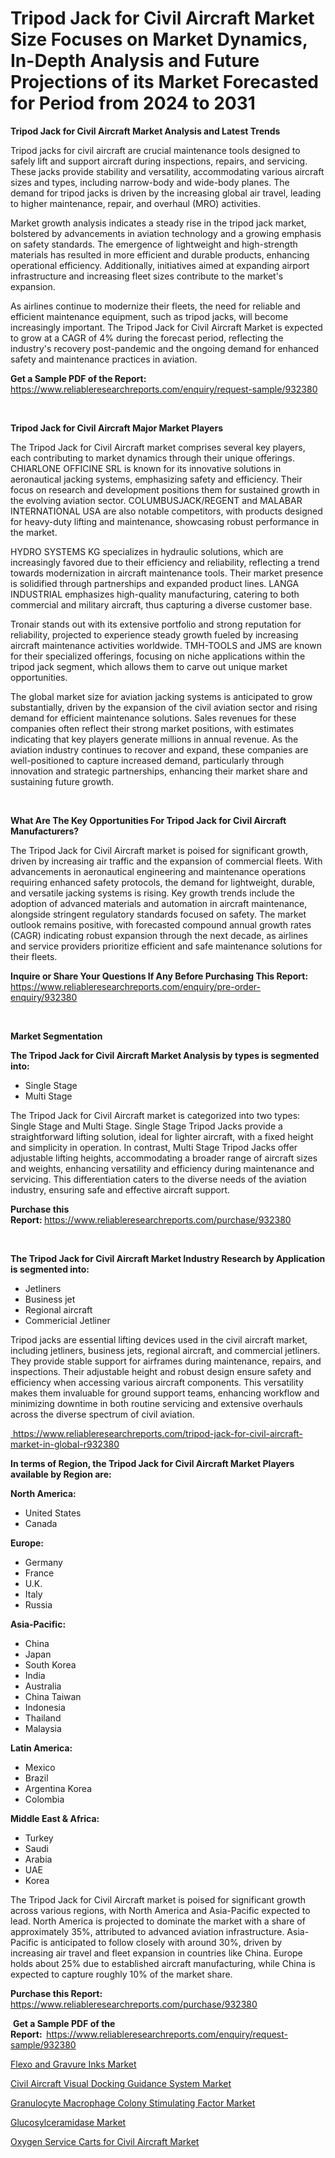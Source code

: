 <p><h1>Tripod Jack for Civil Aircraft Market Size Focuses on Market Dynamics, In-Depth Analysis and Future Projections of its Market Forecasted for Period from 2024 to 2031</h1></p><p><strong>Tripod Jack for Civil Aircraft Market Analysis and Latest Trends</strong></p>
<p><p>Tripod jacks for civil aircraft are crucial maintenance tools designed to safely lift and support aircraft during inspections, repairs, and servicing. These jacks provide stability and versatility, accommodating various aircraft sizes and types, including narrow-body and wide-body planes. The demand for tripod jacks is driven by the increasing global air travel, leading to higher maintenance, repair, and overhaul (MRO) activities. </p><p>Market growth analysis indicates a steady rise in the tripod jack market, bolstered by advancements in aviation technology and a growing emphasis on safety standards. The emergence of lightweight and high-strength materials has resulted in more efficient and durable products, enhancing operational efficiency. Additionally, initiatives aimed at expanding airport infrastructure and increasing fleet sizes contribute to the market's expansion.</p><p>As airlines continue to modernize their fleets, the need for reliable and efficient maintenance equipment, such as tripod jacks, will become increasingly important. The Tripod Jack for Civil Aircraft Market is expected to grow at a CAGR of 4% during the forecast period, reflecting the industry's recovery post-pandemic and the ongoing demand for enhanced safety and maintenance practices in aviation.</p></p>
<p><strong>Get a Sample PDF of the Report:&nbsp;</strong> <a href="https://www.reliableresearchreports.com/enquiry/request-sample/932380?utm_campaign=120&utm_medium=2&utm_source=Github&utm_content=ia&utm_term=02122024&utm_id=tripod-jack-for-civil-aircraft">https://www.reliableresearchreports.com/enquiry/request-sample/932380</a></p>
<p>&nbsp;</p>
<p><strong>Tripod Jack for Civil Aircraft Major Market Players</strong></p>
<p><p>The Tripod Jack for Civil Aircraft market comprises several key players, each contributing to market dynamics through their unique offerings. CHIARLONE OFFICINE SRL is known for its innovative solutions in aeronautical jacking systems, emphasizing safety and efficiency. Their focus on research and development positions them for sustained growth in the evolving aviation sector. COLUMBUSJACK/REGENT and MALABAR INTERNATIONAL USA are also notable competitors, with products designed for heavy-duty lifting and maintenance, showcasing robust performance in the market.</p><p>HYDRO SYSTEMS KG specializes in hydraulic solutions, which are increasingly favored due to their efficiency and reliability, reflecting a trend towards modernization in aircraft maintenance tools. Their market presence is solidified through partnerships and expanded product lines. LANGA INDUSTRIAL emphasizes high-quality manufacturing, catering to both commercial and military aircraft, thus capturing a diverse customer base.</p><p>Tronair stands out with its extensive portfolio and strong reputation for reliability, projected to experience steady growth fueled by increasing aircraft maintenance activities worldwide. TMH-TOOLS and JMS are known for their specialized offerings, focusing on niche applications within the tripod jack segment, which allows them to carve out unique market opportunities.</p><p>The global market size for aviation jacking systems is anticipated to grow substantially, driven by the expansion of the civil aviation sector and rising demand for efficient maintenance solutions. Sales revenues for these companies often reflect their strong market positions, with estimates indicating that key players generate millions in annual revenue. As the aviation industry continues to recover and expand, these companies are well-positioned to capture increased demand, particularly through innovation and strategic partnerships, enhancing their market share and sustaining future growth.</p></p>
<p>&nbsp;</p>
<p><strong>What Are The Key Opportunities For Tripod Jack for Civil Aircraft Manufacturers?</strong></p>
<p><p>The Tripod Jack for Civil Aircraft market is poised for significant growth, driven by increasing air traffic and the expansion of commercial fleets. With advancements in aeronautical engineering and maintenance operations requiring enhanced safety protocols, the demand for lightweight, durable, and versatile jacking systems is rising. Key growth trends include the adoption of advanced materials and automation in aircraft maintenance, alongside stringent regulatory standards focused on safety. The market outlook remains positive, with forecasted compound annual growth rates (CAGR) indicating robust expansion through the next decade, as airlines and service providers prioritize efficient and safe maintenance solutions for their fleets.</p></p>
<p><strong>Inquire or Share Your Questions If Any Before Purchasing This Report:</strong> <a href="https://www.reliableresearchreports.com/enquiry/pre-order-enquiry/932380?utm_campaign=120&utm_medium=2&utm_source=Github&utm_content=ia&utm_term=02122024&utm_id=tripod-jack-for-civil-aircraft">https://www.reliableresearchreports.com/enquiry/pre-order-enquiry/932380</a></p>
<p>&nbsp;</p>
<p><strong>Market Segmentation</strong></p>
<p><strong>The Tripod Jack for Civil Aircraft Market Analysis by types is segmented into:</strong></p>
<p><ul><li>Single Stage</li><li>Multi Stage</li></ul></p>
<p><p>The Tripod Jack for Civil Aircraft market is categorized into two types: Single Stage and Multi Stage. Single Stage Tripod Jacks provide a straightforward lifting solution, ideal for lighter aircraft, with a fixed height and simplicity in operation. In contrast, Multi Stage Tripod Jacks offer adjustable lifting heights, accommodating a broader range of aircraft sizes and weights, enhancing versatility and efficiency during maintenance and servicing. This differentiation caters to the diverse needs of the aviation industry, ensuring safe and effective aircraft support.</p></p>
<p><strong>Purchase this Report:&nbsp;</strong><a href="https://www.reliableresearchreports.com/purchase/932380?utm_campaign=120&utm_medium=2&utm_source=Github&utm_content=ia&utm_term=02122024&utm_id=tripod-jack-for-civil-aircraft">https://www.reliableresearchreports.com/purchase/932380</a></p>
<p>&nbsp;</p>
<p><strong>The Tripod Jack for Civil Aircraft Market Industry Research by Application is segmented into:</strong></p>
<p><ul><li>Jetliners</li><li>Business jet</li><li>Regional aircraft</li><li>Commericial Jetliner</li></ul></p>
<p><p>Tripod jacks are essential lifting devices used in the civil aircraft market, including jetliners, business jets, regional aircraft, and commercial jetliners. They provide stable support for airframes during maintenance, repairs, and inspections. Their adjustable height and robust design ensure safety and efficiency when accessing various aircraft components. This versatility makes them invaluable for ground support teams, enhancing workflow and minimizing downtime in both routine servicing and extensive overhauls across the diverse spectrum of civil aviation.</p></p>
<p><a href="https://www.reliableresearchreports.com/tripod-jack-for-civil-aircraft-market-in-global-r932380?utm_campaign=120&utm_medium=2&utm_source=Github&utm_content=ia&utm_term=02122024&utm_id=tripod-jack-for-civil-aircraft">&nbsp;https://www.reliableresearchreports.com/tripod-jack-for-civil-aircraft-market-in-global-r932380</a></p>
<p><strong>In terms of Region, the Tripod Jack for Civil Aircraft Market Players available by Region are:</strong></p>
<p>
    <p> <strong> North America: </strong>
        <ul>
            <li>United States</li>
            <li>Canada</li>
        </ul>
        </p> 
    <p> <strong> Europe: </strong>
        <ul>
            <li>Germany</li>
            <li>France</li>
            <li>U.K.</li>
            <li>Italy</li>
            <li>Russia</li>
        </ul>
        </p> 
    <p> <strong> Asia-Pacific: </strong>
        <ul>
            <li>China</li>
            <li>Japan</li>
            <li>South Korea</li>
            <li>India</li>
            <li>Australia</li>
            <li>China Taiwan</li>
            <li>Indonesia</li>
            <li>Thailand</li>
            <li>Malaysia</li>
        </ul>
        </p> 
    <p> <strong> Latin America: </strong>
        <ul>
            <li>Mexico</li>
            <li>Brazil</li>
            <li>Argentina Korea</li>
            <li>Colombia</li>
        </ul>
        </p> 
    <p> <strong> Middle East & Africa: </strong>
        <ul>
            <li>Turkey</li>
            <li>Saudi</li>
            <li>Arabia</li>
            <li>UAE</li>
            <li>Korea</li>
        </ul>
    </p>
    </p>
<p><p>The Tripod Jack for Civil Aircraft market is poised for significant growth across various regions, with North America and Asia-Pacific expected to lead. North America is projected to dominate the market with a share of approximately 35%, attributed to advanced aviation infrastructure. Asia-Pacific is anticipated to follow closely with around 30%, driven by increasing air travel and fleet expansion in countries like China. Europe holds about 25% due to established aircraft manufacturing, while China is expected to capture roughly 10% of the market share.</p></p>
<p><strong>Purchase this Report: </strong><a href="https://www.reliableresearchreports.com/purchase/932380?utm_campaign=120&utm_medium=2&utm_source=Github&utm_content=ia&utm_term=02122024&utm_id=tripod-jack-for-civil-aircraft">https://www.reliableresearchreports.com/purchase/932380</a></p>
<p>&nbsp;<strong>Get a Sample PDF of the Report:&nbsp;&nbsp;</strong><a href="https://www.reliableresearchreports.com/enquiry/request-sample/932380?utm_campaign=120&utm_medium=2&utm_source=Github&utm_content=ia&utm_term=02122024&utm_id=tripod-jack-for-civil-aircraft">https://www.reliableresearchreports.com/enquiry/request-sample/932380</a></p>
<p><strong></strong></p>
<p><p><a href="https://issuu.com/reportprime-2/docs/flexo-and-gravure-inks-market-size-2030.pptx?utm_campaign=120&utm_medium=2&utm_source=Github&utm_content=ia&utm_term=02122024&utm_id=tripod-jack-for-civil-aircraft">Flexo and Gravure Inks Market</a></p><p><a href="https://github.com/joannesouthgate/Market-Research-Report-List-5/blob/main/civil-aircraft-visual-docking-guidance-system-market.md?utm_campaign=120&utm_medium=2&utm_source=Github&utm_content=ia&utm_term=02122024&utm_id=tripod-jack-for-civil-aircraft">Civil Aircraft Visual Docking Guidance System Market</a></p><p><a href="https://www.linkedin.com/pulse/key-metrics-granulocyte-macrophage-colony-stimulating-factor-sn92e?utm_campaign=120&utm_medium=2&utm_source=Github&utm_content=ia&utm_term=02122024&utm_id=tripod-jack-for-civil-aircraft">Granulocyte Macrophage Colony Stimulating Factor Market</a></p><p><a href="https://www.linkedin.com/pulse/glucosylceramidase-market-growth-forecast-from-2024-2031-uolre?utm_campaign=120&utm_medium=2&utm_source=Github&utm_content=ia&utm_term=02122024&utm_id=tripod-jack-for-civil-aircraft">Glucosylceramidase Market</a></p><p><a href="https://github.com/DianaWilson796/Market-Research-Report-List-1/blob/main/oxygen-service-carts-for-civil-aircraft-market.md?utm_campaign=120&utm_medium=2&utm_source=Github&utm_content=ia&utm_term=02122024&utm_id=tripod-jack-for-civil-aircraft">Oxygen Service Carts for Civil Aircraft Market</a></p></p>